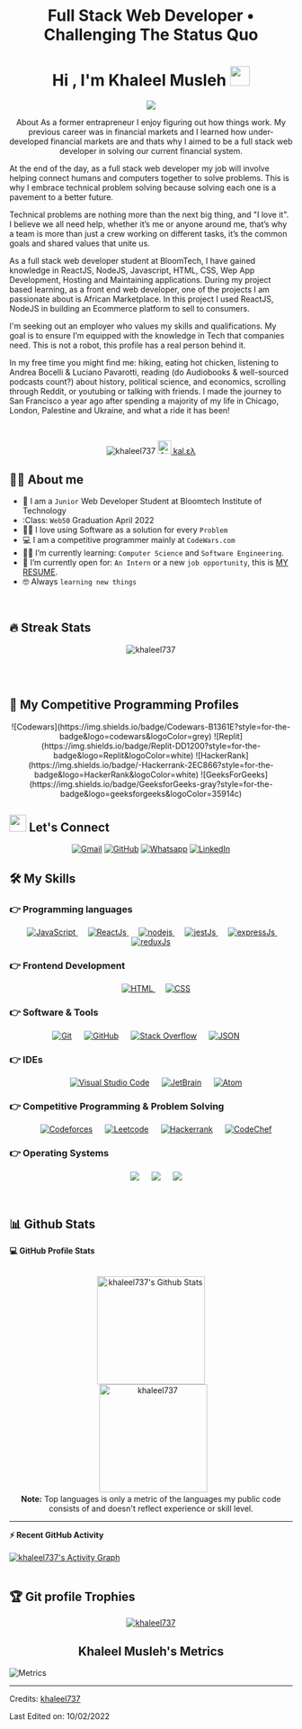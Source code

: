 <h1 align="center">Full Stack Web Developer • Challenging The Status Quo</h1>

<!-- - 🔭 I’m currently working on ...
- 🌱 I’m currently learning ...
- 👯 I’m looking to collaborate on ...
- 🤔 I’m looking for help with ...
- 💬 Ask me about ...
- 📫 How to reach me: ...
- 😄 Pronouns: ...
- ⚡ Fun fact: ... -->

<h1 align="center">Hi , I'm Khaleel Musleh <img src="https://media.giphy.com/media/hvRJCLFzcasrR4ia7z/giphy.gif" width="35"></h1>
<p align="center">
  <a href="https://github.com/khaleel737/readme-typing-svg"><img src="https://readme-typing-svg.herokuapp.com?center=true&vCenter=true&lines=Computer+Science+Student;Javascript+%7C+Node.JS+%7C+React.JS+;Bloomtech+Full+Stack+Web+Dev;Class+Web50+2022"></a>
</p>


<p align="center">
About
As a former entrapreneur I enjoy figuring out how things work. My previous career was in financial markets and I learned how under-developed financial markets are and thats why I aimed to be a full stack web developer in solving our current financial system.

At the end of the day, as a full stack web developer my job will involve helping connect humans and computers together to solve problems. This is why I embrace technical problem solving because solving each one is a pavement to a better future. 

Technical problems are nothing more than the next big thing, and "I love it". I believe we all need help, whether it’s me or anyone around me, that’s why a team is more than just a crew working on different tasks, it’s the common goals and shared values that unite us. 

As a full stack web developer student at BloomTech, I have gained knowledge in ReactJS, NodeJS, Javascript, HTML, CSS, Wep App Development, Hosting and Maintaining applications. During my project based learning, as a front end web developer, one of the projects I am passionate about is African Marketplace. In this project I used ReactJS, NodeJS in building an Ecommerce platform to sell to consumers.

I'm seeking out an employer who values my skills and qualifications. My goal is to ensure I’m equipped with the knowledge in Tech that companies need. This is not a robot, this profile has a real person behind it.

In my free time you might find me: hiking, eating hot chicken, listening to Andrea Bocelli & Luciano Pavarotti, reading (do Audiobooks & well-sourced podcasts count?) about history, political science, and economics, scrolling through Reddit, or youtubing or talking with friends. I made the journey to San Francisco a year ago after spending a majority of my life in Chicago, London, Palestine and Ukraine, and what a ride it has been!
</p>




<br>

<p align="center"> 
	<img src="https://komarev.com/ghpvc/?username=khaleel737&label=Profile%20views&color=0e75b6&style=plastic" alt="khaleel737" /> 
	<a href = "https://commits.top/united_states.html" target="_blank">
<a href="https://github.com/khaleel737">
				<img src="https://avatars.githubusercontent.com/u/17970721?v=4" width="24" alt="Avatar of khaleel737"> kal.ελ
			</a><br/>
	</a>
</p>


## :sassy_man:  About me
- :school: I am a `Junior` Web Developer Student at Bloomtech Institute of Technology
- :Class: `Web50` Graduation April 2022
- :technologist: I love using Software as a solution for every `Problem`
- :computer: I am a competitive programmer mainly at `CodeWars.com`
- :student: I’m currently learning: `Computer Science` and `Software Engineering`.
- :thinking: I’m currently open for: `An Intern` or a new `job opportunity`, this is [MY RESUME](https://docs.google.com/document/d/18kabuTv-SrW3wlZugWOonIuJX-wxR7_Ft47rzdvIm-E/edit?usp=sharing).
- :nerd_face: Always `learning new things`

<br>

## 🔥 Streak Stats
<p align="center"><img src="https://github-readme-streak-stats.herokuapp.com/?user=khaleel737&theme=algolia" alt="khaleel737" /></p>

<br>
<br>



## 👀 My Competitive Programming Profiles

<p align="center">
![Codewars](https://img.shields.io/badge/Codewars-B1361E?style=for-the-badge&logo=codewars&logoColor=grey)	
![Replit](https://img.shields.io/badge/Replit-DD1200?style=for-the-badge&logo=Replit&logoColor=white)
![HackerRank](https://img.shields.io/badge/-Hackerrank-2EC866?style=for-the-badge&logo=HackerRank&logoColor=white)
![GeeksForGeeks](https://img.shields.io/badge/GeeksforGeeks-gray?style=for-the-badge&logo=geeksforgeeks&logoColor=35914c)
	
	
## <img src="https://media.giphy.com/media/iY8CRBdQXODJSCERIr/giphy.gif" width="30px"> Let's Connect
<p align="center">
	<a href="mailto:khaleelmusleh@gmail.com"><img img src="https://img.shields.io/badge/Gmail-D14836?style=for-the-badge&logo=gmail&logoColor=white" alt="Gmail"/></a>
	<a href="https://github.com/khaleel737"><img src="https://img.shields.io/badge/github-%23121011.svg?style=for-the-badge&logo=github&logoColor=white" alt="GitHub"/></a>
	<a href="https://wa.me/+14156024049"><img src="https://img.shields.io/badge/WhatsApp-25D366?style=for-the-badge&logo=whatsapp&logoColor=white" alt="Whatsapp"/></a>
	<a href="https://www.linkedin.com/in/khaleelmusleh/"><img src="https://img.shields.io/badge/linkedin-%230077B5.svg?style=for-the-badge&logo=linkedin&logoColor=white" alt="LinkedIn"/></a>
</p>




## 🛠️ My Skills

### 👉 Programming languages

<p align="center"> 
  &emsp;
  <a href="https://developer.mozilla.org/en-US/docs/Web/JavaScript" target="_blank"> 
     <img alt="JavaScript" src="https://img.shields.io/badge/javascript-%23323330.svg?style=for-the-badge&logo=javascript&logoColor=%23F7DF1E">
   </a>
  &emsp;
  <a href="https://www.reactjs.org" target="_blank"> 
    <img alt="ReactJs" src="https://img.shields.io/badge/react-%2320232a.svg?style=for-the-badge&logo=react&logoColor=%2361DAFB">
  </a>
  &emsp;
   <a href="https://www.nodejs.org" target="_blank">
    <img alt="nodejs" src="https://img.shields.io/badge/node.js-6DA55F?style=for-the-badge&logo=node.js&logoColor=white" />
  </a>
  &emsp;
   <a href="https://jestjs.io/" target="_blank">
    <img alt="jestJs" src="https://img.shields.io/badge/-jest-%23C21325?style=for-the-badge&logo=jest&logoColor=white" />
  </a>
  &emsp;
   <a href="https://expressjs.com/" target="_blank">
    <img alt="expressJs" src="https://img.shields.io/badge/express.js-%23404d59.svg?style=for-the-badge&logo=express&logoColor=%2361DAFB" />
  </a>
  &emsp;
   <a href="https://redux.js.org/" target="_blank">
    <img alt="reduxJs" src="https://img.shields.io/badge/redux-%23593d88.svg?style=for-the-badge&logo=redux&logoColor=white" />
  </a>
</p>



### 👉 Frontend Development
<p align="center"> 
  &emsp; 
  <a href="https://www.w3.org/html/" target="_blank"> 
   <img alt="HTML" src="https://img.shields.io/badge/html5-%23E34F26.svg?style=for-the-badge&logo=html5&logoColor=white">
  </a>   
  &emsp;
  <a href="https://www.w3schools.com/css/" target="_blank">
    <img alt="CSS" src="https://img.shields.io/badge/css3-%231572B6.svg?style=for-the-badge&logo=css3&logoColor=white">
  </a> 
</p>

 ### 👉 Software & Tools
 
<p align="center">
  &emsp;
    <a href="#"><img alt="Git" src="https://img.shields.io/badge/git-%23F05033.svg?style=for-the-badge&logo=git&logoColor=white"></a>
  &emsp;
    <a href="#"><img alt="GitHub" src="https://img.shields.io/badge/github-%23121011.svg?style=for-the-badge&logo=github&logoColor=white"></a>
  &emsp;
    <a href="#"><img alt="Stack Overflow" src="https://img.shields.io/badge/-Stackoverflow-FE7A16?style=for-the-badge&logo=stack-overflow&logoColor=white"></a>
  &emsp;
    <a href="#"><img alt="JSON" img src="https://img.shields.io/badge/JWT-black?style=for-the-badge&logo=JSON%20web%20tokens"></a>
  &emsp;
  &emsp;
</p>

 ### 👉 IDEs
 
<p align="center">
  &emsp;
    <a href="#"><img alt="Visual Studio Code" src="https://img.shields.io/badge/Visual%20Studio%20Code-0078d7.svg?style=for-the-badge&logo=visual-studio-code&logoColor=white"></a>
  &emsp;
    <a href="#"><img alt="JetBrain" src="https://img.shields.io/badge/IntelliJIDEA-000000.svg?style=for-the-badge&logo=intellij-idea&logoColor=white" /></a>
  &emsp;
    <a href="#"><img alt="Atom" src="https://img.shields.io/badge/Atom-%2366595C.svg?style=for-the-badge&logo=atom&logoColor=white" /></a>
</p>

 ### 👉 Competitive Programming & Problem Solving
 
<p align="center">
  &emsp;
    <a href="#"><img alt = "Codeforces" src="https://img.shields.io/badge/Codeforces-445f9d?style=for-the-badge&logo=Codeforces&logoColor=white" /></a>	
  &emsp;
    <a href="#"><img alt = "Leetcode" src="https://img.shields.io/badge/LeetCode-000000?style=for-the-badge&logo=LeetCode&logoColor=#d16c06" /></a>
  &emsp;
    <a href="#"><img alt = "Hackerrank" src="https://img.shields.io/badge/-Hackerrank-2EC866?style=for-the-badge&logo=HackerRank&logoColor=white" /></a>
  &emsp;
    <a href="#"><img alt = "CodeChef" src="https://img.shields.io/badge/CodeChef-%23964B00.svg?style=for-the-badge&logo=CodeChef&logoColor=white" /></a>
 </p>

 ### 👉 Operating Systems
 
<p align="center">
  &emsp;
    <a href="#"><img src="https://img.shields.io/badge/Linux-FCC624?style=for-the-badge&logo=linux&logoColor=black"></a>
  &emsp;
    <a href="#"><img src="https://img.shields.io/badge/Ubuntu-E95420?style=for-the-badge&logo=ubuntu&logoColor=white"></a>
  &emsp;
    <a href="#"><img src="https://img.shields.io/badge/Windows-0078D6?style=for-the-badge&logo=windows&logoColor=white"></a>	  
</p>

<br/>

## 📊 Github Stats



  <summary><b>💻 GitHub Profile Stats</b></summary>
  <br/>
  <p align="center">
    <a href="https://github.com/anuraghazra/github-readme-stats"><img alt="khaleel737's Github Stats" src="https://github-readme-stats.vercel.app/api?username=khaleel737&show_icons=true&count_private=true&theme=algolia" height="192px"/></a>
<br/>
  &nbsp;
	  <img src="https://github-readme-stats.vercel.app/api/top-langs?username=khaleel737&langs_count=10&show_icons=true&locale=en&layout=compact&theme=algolia" alt="khaleel737" height="192px"/>
  <br/>
  <b>Note:</b> Top languages is only a metric of the languages my public code consists of and doesn't reflect experience or skill level.
  </p>

----

  <summary><b>⚡ Recent GitHub Activity</b></summary>
  <br/>
   <a href="https://github.com/khaleel737"><img alt="khaleel737's Activity Graph" src="https://activity-graph.herokuapp.com/graph?username=khaleel737&custom_title=khaleel737's%20Contribution%20Graph&theme=react-dark" /></a>
  <br/>


<br/>

## :trophy: Git profile Trophies

<p align="center"> <a href="https://github.com/ryo-ma/github-profile-trophy"><img src="https://github-profile-trophy.vercel.app/?username=khaleel737&layout=compact&theme=algolia" alt="khaleel737" /></a> </p>


<!--
**khaleel737/khaleel737** is a ✨ _special_ ✨ repository because its `README.md` (this file) appears on your GitHub profile.

Here are some ideas to get you started:

- 🔭 I’m currently working on ...
- 🌱 I’m currently learning ...
- 👯 I’m looking to collaborate on ...
- 🤔 I’m looking for help with ...
- 💬 Ask me about ...
- 📫 How to reach me: ...
- 😄 Pronouns: ...
- ⚡ Fun fact: ...
-->

<h2 align="center">Khaleel Musleh's Metrics</h2>

![Metrics](https://metrics.lecoq.io/khaleel737?template=classic&isocalendar=1&languages=1&followup=1&code=1&activity=1&achievements=1&notable=1&repositories=1&introduction=1&pagespeed=1&tweets=1&projects=1&gists=1&sponsors=1&repositories=100&repositories.batch=100&repositories.forks=false&repositories.affiliations=owner&isocalendar.duration=half-year&languages.limit=8&languages.threshold=0%25&languages.colors=github&languages.sections=most-used&languages.indepth=false&languages.analysis.timeout=15&languages.categories=markup%2C%20programming&languages.recent.categories=markup%2C%20programming&languages.recent.load=300&languages.recent.days=14&followup.sections=repositories&followup.indepth=false&projects.limit=4&projects.descriptions=false&code.lines=12&code.load=100&code.days=3&code.visibility=public&activity.limit=5&activity.load=300&activity.days=14&activity.visibility=all&activity.timestamps=false&activity.filter=all&achievements.threshold=C&achievements.secrets=true&achievements.display=compact&achievements.limit=0&notable.from=organization&notable.repositories=false&notable.indepth=false&notable.types=commit&introduction.title=true&sponsors.sections=goal%2C%20about&pagespeed.url=.user.website&pagespeed.detailed=false&pagespeed.screenshot=false&tweets.attachments=false&tweets.limit=2&tweets.user=%40kal_musleh&config.timezone=America%2FLos_Angeles)


-----
Credits: [khaleel737](https://github.com/khaleel737)

Last Edited on: 10/02/2022
